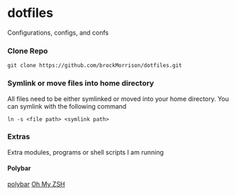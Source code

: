 # dotfiles
Configurations, configs, and confs

### Clone Repo
```
git clone https://github.com/brockMorrison/dotfiles.git
```
### Symlink or move files into home directory
All files need to be either symlinked or moved into your home directory. You can symlink with the following command
```
ln -s <file path> <symlink path>
```
### Extras
Extra modules, programs or shell scripts I am running

#### Polybar
[polybar](https://github.com/jaagr/polybar)
[Oh My ZSH](https://github.com/robbyrussell/oh-my-zsh)
